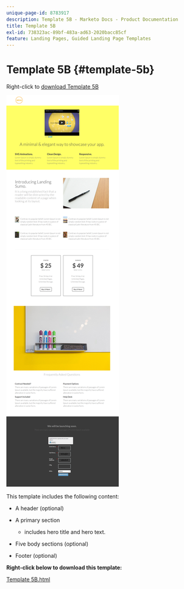 ```yaml
---
unique-page-id: 8783917
description: Template 5B - Marketo Docs - Product Documentation
title: Template 5B
exl-id: 738323ac-89bf-483a-ad63-2020bacc85cf
feature: Landing Pages, Guided Landing Page Templates
---
```

# Template 5B {#template-5b}

Right-click to [download Template 5B](https://experienceleague.adobe.com/landing/marketo/lp-templates/template-5b.html)

![](assets/template-5b.png)

This template includes the following content:

* A header (optional)
* A primary section

  * includes hero title and hero text.

* Five body sections (optional)
* Footer (optional)

**Right-click below to download this template:**

[Template 5B.html](https://experienceleague.adobe.com/landing/marketo/lp-templates/template-5b.html)
